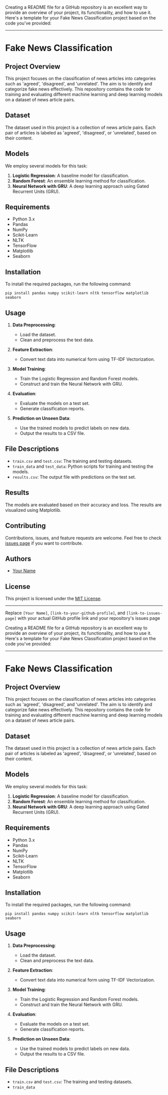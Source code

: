 Creating a README file for a GitHub repository is an excellent way to provide an overview of your project, its functionality, and how to use it. Here's a template for your Fake News Classification project based on the code you've provided:

---

# Fake News Classification

## Project Overview
This project focuses on the classification of news articles into categories such as 'agreed', 'disagreed', and 'unrelated'. The aim is to identify and categorize fake news effectively. This repository contains the code for training and evaluating different machine learning and deep learning models on a dataset of news article pairs.

## Dataset
The dataset used in this project is a collection of news article pairs. Each pair of articles is labeled as 'agreed', 'disagreed', or 'unrelated', based on their content.

## Models
We employ several models for this task:
1. **Logistic Regression**: A baseline model for classification.
2. **Random Forest**: An ensemble learning method for classification.
3. **Neural Network with GRU**: A deep learning approach using Gated Recurrent Units (GRU).

## Requirements
- Python 3.x
- Pandas
- NumPy
- Scikit-Learn
- NLTK
- TensorFlow
- Matplotlib
- Seaborn

## Installation
To install the required packages, run the following command:

```
pip install pandas numpy scikit-learn nltk tensorflow matplotlib seaborn
```

## Usage
1. **Data Preprocessing**:
   - Load the dataset.
   - Clean and preprocess the text data.

2. **Feature Extraction**:
   - Convert text data into numerical form using TF-IDF Vectorization.

3. **Model Training**:
   - Train the Logistic Regression and Random Forest models.
   - Construct and train the Neural Network with GRU.

4. **Evaluation**:
   - Evaluate the models on a test set.
   - Generate classification reports.

5. **Prediction on Unseen Data**:
   - Use the trained models to predict labels on new data.
   - Output the results to a CSV file.

## File Descriptions
- `train.csv` and `test.csv`: The training and testing datasets.
- `train_data` and `test_data`: Python scripts for training and testing the models.
- `results.csv`: The output file with predictions on the test set.

## Results
The models are evaluated based on their accuracy and loss. The results are visualized using Matplotlib.

## Contributing
Contributions, issues, and feature requests are welcome. Feel free to check [issues page](link-to-issues-page) if you want to contribute.

## Authors
- [Your Name](link-to-your-github-profile)

## License
This project is licensed under the [MIT License](LICENSE).

---

Replace `[Your Name]`, `[link-to-your-github-profile]`, and `[link-to-issues-page]` with your actual GitHub profile link and your repository's issues page

Creating a README file for a GitHub repository is an excellent way to provide an overview of your project, its functionality, and how to use it. Here's a template for your Fake News Classification project based on the code you've provided:

---

# Fake News Classification

## Project Overview
This project focuses on the classification of news articles into categories such as 'agreed', 'disagreed', and 'unrelated'. The aim is to identify and categorize fake news effectively. This repository contains the code for training and evaluating different machine learning and deep learning models on a dataset of news article pairs.

## Dataset
The dataset used in this project is a collection of news article pairs. Each pair of articles is labeled as 'agreed', 'disagreed', or 'unrelated', based on their content.

## Models
We employ several models for this task:
1. **Logistic Regression**: A baseline model for classification.
2. **Random Forest**: An ensemble learning method for classification.
3. **Neural Network with GRU**: A deep learning approach using Gated Recurrent Units (GRU).

## Requirements
- Python 3.x
- Pandas
- NumPy
- Scikit-Learn
- NLTK
- TensorFlow
- Matplotlib
- Seaborn

## Installation
To install the required packages, run the following command:

```
pip install pandas numpy scikit-learn nltk tensorflow matplotlib seaborn
```

## Usage
1. **Data Preprocessing**:
   - Load the dataset.
   - Clean and preprocess the text data.

2. **Feature Extraction**:
   - Convert text data into numerical form using TF-IDF Vectorization.

3. **Model Training**:
   - Train the Logistic Regression and Random Forest models.
   - Construct and train the Neural Network with GRU.

4. **Evaluation**:
   - Evaluate the models on a test set.
   - Generate classification reports.

5. **Prediction on Unseen Data**:
   - Use the trained models to predict labels on new data.
   - Output the results to a CSV file.

## File Descriptions
- `train.csv` and `test.csv`: The training and testing datasets.
- `train_data`
